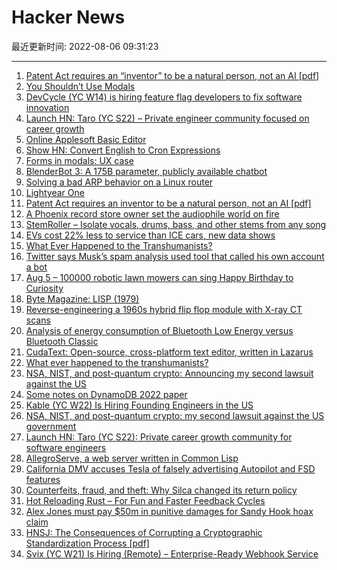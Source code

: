 # Hacker News

最近更新时间: 2022-08-06 09:31:23

--- 
1. [Patent Act requires an “inventor” to be a natural person, not an AI [pdf]](https://cafc.uscourts.gov/opinions-orders/21-2347.OPINION.8-5-2022_1988142.pdf) 
2. [You Shouldn’t Use Modals](https://user-interface.io/why-you-probably-shouldnt-put-forms-in-modals/) 
3. [DevCycle (YC W14) is hiring feature flag developers to fix software innovation](https://devcycle.com/company/careers) 
4. [Launch HN: Taro (YC S22) – Private engineer community focused on career growth](https://news.ycombinator.com/item?id=32358038) 
5. [Online Applesoft Basic Editor](https://paleotronic.com/applesoft/) 
6. [Show HN: Convert English to Cron Expressions](https://cronprompt.com/) 
7. [Forms in modals: UX case](https://user-interface.io/why-you-probably-shouldnt-put-forms-in-modals/) 
8. [BlenderBot 3: A 175B parameter, publicly available chatbot](https://ai.facebook.com/blog/blenderbot-3-a-175b-parameter-publicly-available-chatbot-that-improves-its-skills-and-safety-over-time/) 
9. [Solving a bad ARP behavior on a Linux router](https://dataswamp.org/~solene/2022-08-05-linux-arp-filter.html) 
10. [Lightyear One](https://lightyear.one/) 
11. [Patent Act requires an inventor to be a natural person, not an AI [pdf]](https://cafc.uscourts.gov/opinions-orders/21-2347.OPINION.8-5-2022_1988142.pdf) 
12. [A Phoenix record store owner set the audiophile world on fire](https://www.washingtonpost.com/music/2022/08/05/mofi-records-analog-digital-scandal/) 
13. [StemRoller – Isolate vocals, drums, bass, and other stems from any song](https://github.com/stemrollerapp/stemroller) 
14. [EVs cost 22% less to service than ICE cars, new data shows](https://fleetworld.co.uk/evs-cost-22-less-to-service-than-ice-cars-new-data-shows/) 
15. [What Ever Happened to the Transhumanists?](https://gizmodo.com/what-happened-to-transhumanism-in-2022-life-extension-1849199492) 
16. [Twitter says Musk’s spam analysis used tool that called his own account a bot](https://arstechnica.com/tech-policy/2022/08/twitter-says-musks-spam-analysis-used-tool-that-called-his-own-account-a-bot/) 
17. [Aug 5 – 100000 robotic lawn mowers can sing Happy Birthday to Curiosity](https://www.husqvarna.com/us/discover/news-and-media/happybirthday/) 
18. [Byte Magazine: LISP (1979)](https://archive.org/details/byte-magazine-1979-08) 
19. [Reverse-engineering a 1960s hybrid flip flop module with X-ray CT scans](http://www.righto.com/2022/08/lumafield-flip-flop.html) 
20. [Analysis of energy consumption of Bluetooth Low Energy versus Bluetooth Classic](http://hj.diva-portal.org/smash/record.jsf?pid=diva2%3A1683816&dswid=1160) 
21. [CudaText: Open-source, cross-platform text editor, written in Lazarus](https://github.com/Alexey-T/CudaText) 
22. [What ever happened to the transhumanists?](https://gizmodo.com/what-happened-to-transhumanism-in-2022-life-extension-1849199492) 
23. [NSA, NIST, and post-quantum crypto: Announcing my second lawsuit against the US](http://blog.cr.yp.to/20220805-nsa.html) 
24. [Some notes on DynamoDB 2022 paper](http://_.0xffff.me/dynamodb2022.html) 
25. [Kable (YC W22) Is Hiring Founding Engineers in the US](https://kable.io) 
26. [NSA, NIST, and post-quantum crypto: my second lawsuit against the US government](http://blog.cr.yp.to/20220805-nsa.html) 
27. [Launch HN: Taro (YC S22): Private career growth community for software engineers](https://news.ycombinator.com/item?id=32358038) 
28. [AllegroServe, a web server written in Common Lisp](https://github.com/franzinc/aserve) 
29. [California DMV accuses Tesla of falsely advertising Autopilot and FSD features](https://www.latimes.com/business/story/2022-08-05/dmv-false-advertising-tesla) 
30. [Counterfeits, fraud, and theft: Why Silca changed its return policy](https://cyclingtips.com/2022/07/interview-silca-on-amazon-e-commerce-fraud-theft-returns/) 
31. [Hot Reloading Rust – For Fun and Faster Feedback Cycles](https://robert.kra.hn/posts/hot-reloading-rust/) 
32. [Alex Jones must pay $50m in punitive damages for Sandy Hook hoax claim](https://www.bbc.co.uk/news/world-us-canada-62444302) 
33. [HNSJ: The Consequences of Corrupting a Cryptographic Standardization Process [pdf]](https://harvardnsj.org/wp-content/uploads/sites/13/2022/06/Vol13Iss2_Kostyuk-Landau_Dual-EC-DRGB.pdf) 
34. [Svix (YC W21) Is Hiring (Remote) – Enterprise-Ready Webhook Service](https://www.svix.com/careers/) 
